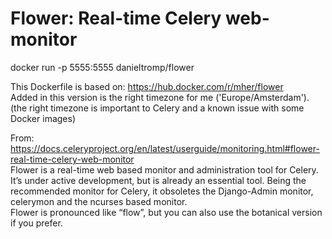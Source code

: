 <H1>Flower: Real-time Celery web-monitor</H1>

docker run -p 5555:5555 danieltromp/flower

This Dockerfile is based on: https://hub.docker.com/r/mher/flower <br>
Added in this version is the right timezone for me ('Europe/Amsterdam').<br>
(the right timezone is important to Celery and a known issue with some Docker images)

From: https://docs.celeryproject.org/en/latest/userguide/monitoring.html#flower-real-time-celery-web-monitor<br>
Flower is a real-time web based monitor and administration tool for Celery. It’s under active development, but is already an essential tool. Being the recommended monitor for Celery, it obsoletes the Django-Admin monitor, celerymon and the ncurses based monitor.<br>
Flower is pronounced like “flow”, but you can also use the botanical version if you prefer.
